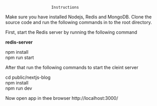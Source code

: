                         Instructions

Make sure you have installed Nodejs, Redis and MongoDB.
Clone the source code and run the following commands in to the root directory. 

First, start the Redis server by running the following command

**redis-server**

npm install <br />
npm run start

After that run the following commands to start the cleint server 

cd public/nextjs-blog<br />
npm install <br />
npm run dev

Now open app in thee browser http://localhost:3000/





